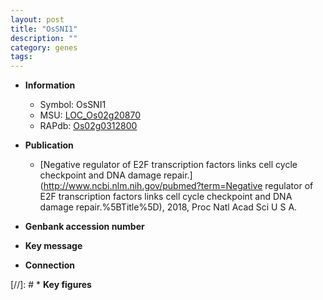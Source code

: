 ```yaml
---
layout: post
title: "OsSNI1"
description: ""
category: genes
tags: 
---
```


* **Information**  
    + Symbol: OsSNI1  
    + MSU: [LOC_Os02g20870](http://rice.uga.edu/cgi-bin/ORF_infopage.cgi?orf=LOC_Os02g20870)  
    + RAPdb: [Os02g0312800](https://rapdb.dna.affrc.go.jp/locus/?name=Os02g0312800)  

* **Publication**  
    + [Negative regulator of E2F transcription factors links cell cycle checkpoint and DNA damage repair.](http://www.ncbi.nlm.nih.gov/pubmed?term=Negative regulator of E2F transcription factors links cell cycle checkpoint and DNA damage repair.%5BTitle%5D), 2018, Proc Natl Acad Sci U S A.

* **Genbank accession number**  

* **Key message**  

* **Connection**  

[//]: # * **Key figures**  


